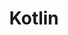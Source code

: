 ---
blog: http://blog.jetbrains.com/kotlin
github: JetBrains/kotlin
logohandle: kotlinlang
sort: kotlin
title: Kotlin
twitter: kotlin
website: https://kotlinlang.org/
wikipedia: https://en.wikipedia.org/wiki/Kotlin_(programming_language)
---